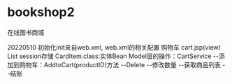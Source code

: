 # bookshop2
在线图书商城

20220510
初始化init来自web.xml,
web.xml的相关配置
购物车 cart.jsp(view) List<CardItem>   session存储
CardItem.class:实体Bean
Model层的操作：CartService
--添加到购物车：AddtoCart(productID)方法
--Delete
--修改数量
--获取商品列表
--结账
